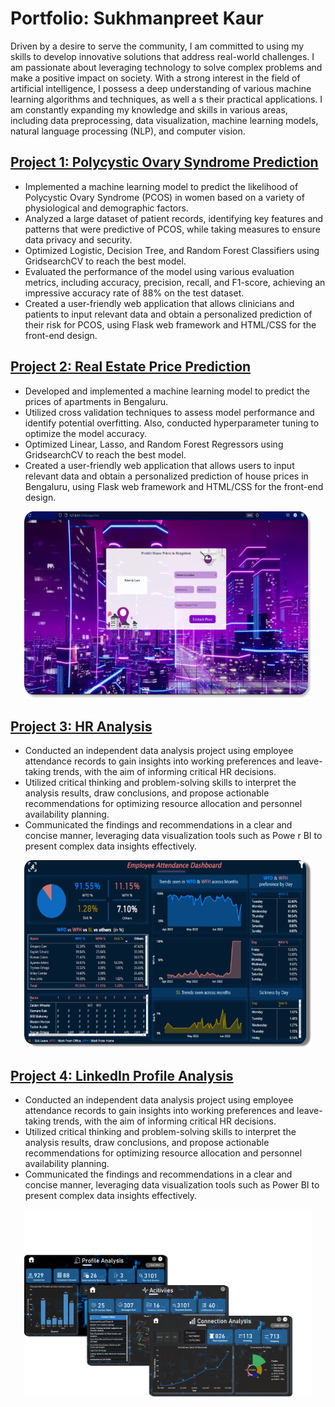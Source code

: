 # Portfolio: Sukhmanpreet Kaur
Driven by a desire to serve the community, I am committed to using my skills to develop innovative solutions that address real-world 
challenges. I am passionate about leveraging technology to solve complex problems and make a positive impact on society. With a strong 
interest in the field of artificial intelligence, I possess a deep understanding of various machine learning algorithms and techniques, as well a s 
their practical applications. I am constantly expanding my knowledge and skills in various areas, including data preprocessing, data 
visualization, machine learning models, natural language processing (NLP), and computer vision.

## [Project 1: Polycystic Ovary Syndrome Prediction](https://github.com/vashisht099/Polycystic-Ovary-Syndrome-Prediction.git)
- Implemented a machine learning model to predict the likelihood of Polycystic Ovary Syndrome (PCOS) in women based on a 
variety of physiological and demographic factors.
- Analyzed a large dataset of patient records, identifying key features and patterns that were predictive of PCOS, while taking measures to ensure 
data privacy and security.
- Optimized Logistic, Decision Tree, and Random Forest Classifiers using GridsearchCV to reach the best model.
- Evaluated the performance of the model using various evaluation metrics, including accuracy, precision, recall, and F1-score, achieving an 
impressive accuracy rate of 88% on the test dataset.
- Created a user-friendly web application that allows clinicians and patients to input relevant data and obtain a personalized prediction of their risk 
for PCOS, using Flask web framework and HTML/CSS for the front-end design.


## [Project 2: Real Estate Price Prediction](https://github.com/vashisht099/Real-Estate-Price-Prediction-Bengaluru.git)
- Developed and implemented a machine learning model to predict the prices of apartments in Bengaluru.
- Utilized cross validation techniques to assess model performance and identify potential overfitting. Also, conducted hyperparameter tuning to 
optimize the model accuracy.
- Optimized Linear, Lasso, and Random Forest Regressors using GridsearchCV to reach the best model.
- Created a user-friendly web application that allows users to input relevant data and obtain a personalized prediction of house prices in Bengaluru, 
using Flask web framework and HTML/CSS for the front-end design.

<p align="center">
  <img width="460" height="300" src="https://github.com/vashisht099/Real-Estate-Price-Prediction-Bengaluru/blob/main/Interface_hPP%201.png">
</p>

## [Project 3: HR Analysis](https://github.com/vashisht099/HR-Analysis.git)
- Conducted an independent data analysis project using employee attendance records to gain insights into working preferences and leave-taking 
trends, with the aim of informing critical HR decisions.
- Utilized critical thinking and problem-solving skills to interpret the analysis results, draw conclusions, and propose actionable recommendations 
for optimizing resource allocation and personnel availability planning.
- Communicated the findings and recommendations in a clear and concise manner, leveraging data visualization tools such as Powe r BI to 
present complex data insights effectively.

<p align="center">
  <img width="460" height="300" src="https://github.com/vashisht099/HR-Analysis/blob/main/Cover_image%20HR%20analysis.png">
</p>

## [Project 4: LinkedIn Profile Analysis](https://github.com/vashisht099/LinkedIn-Profile-Analysis.git)
- Conducted an independent data analysis project using employee attendance records to gain insights into working preferences and leave-taking 
trends, with the aim of informing critical HR decisions.
- Utilized critical thinking and problem-solving skills to interpret the analysis results, draw conclusions, and propose actionable recommendations 
for optimizing resource allocation and personnel availability planning.
- Communicated the findings and recommendations in a clear and concise manner, leveraging data visualization tools such as Power BI to 
present complex data insights effectively.

<p align="center">
  <img width="460" height="300" src="https://github.com/vashisht099/LinkedIn-Profile-Analysis/blob/main/Cover_image.png">
</p>



